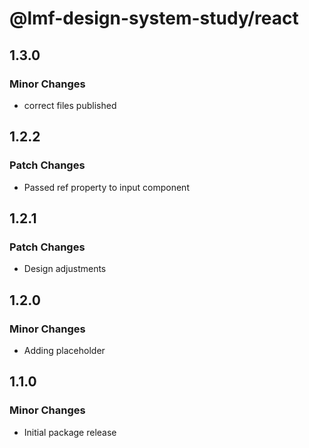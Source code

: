 # @lmf-design-system-study/react

## 1.3.0

### Minor Changes

- correct files published

## 1.2.2

### Patch Changes

- Passed ref property to input component

## 1.2.1

### Patch Changes

- Design adjustments

## 1.2.0

### Minor Changes

- Adding placeholder

## 1.1.0

### Minor Changes

- Initial package release
